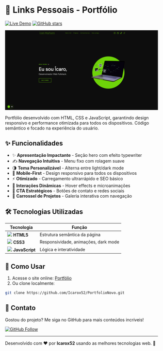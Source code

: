 # 🔗 Links Pessoais - Portfólio

[![Live Demo](https://img.shields.io/badge/Demo-Site%20Online-brightgreen?style=for-the-badge)](https://icarox52.github.io/PortfolioNovo/)
[![GitHub stars](https://img.shields.io/github/stars/Icarox52/Links?style=for-the-badge)](https://github.com/Icarox52/PortfolioNovo/stargazers)

<a href="https://icarox52.github.io/PortfolioNovo/"><img src="./assets/images/portfolio.png"/></a>

Portfólio desenvolvido com HTML, CSS e JavaScript, garantindo design responsivo e performance otimizada para todos os dispositivos. Código semântico e focado na experiência do usuário.

## ✨ Funcionalidades

<ul>
  <li>✨ <strong>Apresentação Impactante</strong> - Seção hero com efeito typewriter</li>
  <li>✍️ <strong>Navegação Intuitiva</strong> - Menu fixo com rolagem suave</li>
  <li>🌗 <strong>Tema Personalizável</strong> - Alterna entre light/dark mode</li>
  <li>📱 <strong>Mobile-First</strong> - Design responsivo para todos os dispositivos</li>
  <li>⚡ <strong>Otimizado</strong> - Carregamento ultrarrápido e SEO básico</li>
  <li>🎨 <strong>Interações Dinâmicas</strong> - Hover effects e microanimações</li>
  <li>🔗 <strong>CTA Estratégicos</strong> - Botões de contato e redes sociais</li>
  <li>🔄 <strong>Carrossel de Projetos</strong> - Galeria interativa com navegação</li>
</ul>

## 🛠️ Tecnologias Utilizadas

| Tecnologia | Função |
|------------|--------|
| <img src="https://cdn.jsdelivr.net/gh/devicons/devicon/icons/html5/html5-original.svg" width="20"/> **HTML5** | Estrutura semântica da página |
| <img src="https://cdn.jsdelivr.net/gh/devicons/devicon/icons/css3/css3-original.svg" width="20"/> **CSS3** | Responsividade, animações, dark mode |
| <img src="https://cdn.jsdelivr.net/gh/devicons/devicon/icons/javascript/javascript-original.svg" width="20"/> **JavaScript** | Lógica e interatividade |

## 🚀 Como Usar

1. Acesse o site online: [Portfólio](https://icarox52.github.io/PortfolioNovo/)
2. Ou clone localmente:
```bash
git clone https://github.com/Icarox52/PortfolioNovo.git
```

## 📌 Contato

Gostou do projeto? Me siga no GitHub para mais conteúdos incríveis!

[![GitHub Follow](https://img.shields.io/github/followers/Icarox52?label=Follow%20%40Icarox52&style=social)](https://github.com/Icarox52)

---

Desenvolvido com ❤️ por **Icarox52** usando as melhores tecnologias web. 🚀
